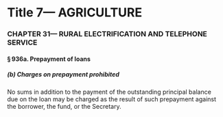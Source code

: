 
# Title 7— AGRICULTURE
### CHAPTER 31— RURAL ELECTRIFICATION AND TELEPHONE SERVICE
#### § 936a. Prepayment of loans
##### (b) Charges on prepayment prohibited

No sums in addition to the payment of the outstanding principal balance due on the loan may be charged as the result of such prepayment against the borrower, the fund, or the Secretary.

